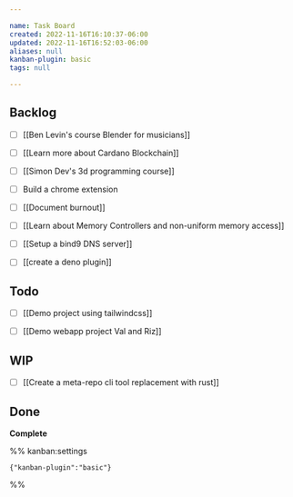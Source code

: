 ```yaml
---

name: Task Board
created: 2022-11-16T16:10:37-06:00
updated: 2022-11-16T16:52:03-06:00
aliases: null
kanban-plugin: basic
tags: null

---
```


## Backlog

- [ ] [[Ben Levin's course  Blender for musicians]]
- [ ] [[Learn more about Cardano Blockchain]]
- [ ] [[Simon Dev's 3d programming course]]
- [ ] Build a chrome extension
- [ ] [[Document burnout]]
- [ ] [[Learn about Memory Controllers and non-uniform memory access]]
- [ ] [[Setup a bind9 DNS server]]
- [ ] [[create a deno plugin]]


## Todo

- [ ] [[Demo project using tailwindcss]]
- [ ] [[Demo webapp project Val and Riz]]


## WIP

- [ ] [[Create a meta-repo cli tool replacement with rust]]


## Done

**Complete**




%% kanban:settings
```
{"kanban-plugin":"basic"}
```
%%